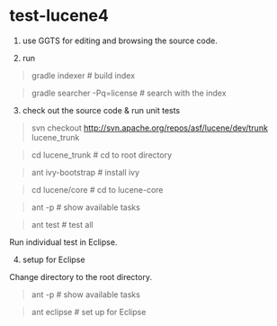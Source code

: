 test-lucene4
============

1. use GGTS for editing and browsing the source code.

2. run

  > gradle indexer  # build index
  
  > gradle searcher -Pq=license  # search with the index
  
3. check out the source code & run unit tests

  > svn checkout http://svn.apache.org/repos/asf/lucene/dev/trunk lucene_trunk
  
  > cd lucene_trunk  # cd to root directory
  
  > ant ivy-bootstrap  # install ivy
  
  > cd lucene/core  # cd to lucene-core
  
  > ant -p  # show available tasks
  
  > ant test  # test all

  Run individual test in Eclipse.

4. setup for Eclipse

  Change directory to the root directory.

  > ant -p  # show available tasks
  
  > ant eclipse  # set up for Eclipse
  

